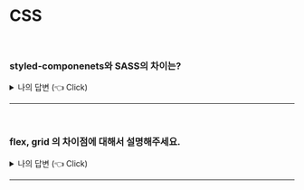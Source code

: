 # CSS

<br />

### styled-componenets와 SASS의 차이는?

<details>
  <summary>나의 답변 (👈 Click)</summary>

styled-components 는 CSS in JS 로 자바스크립트 안에서 CSS를 작성합니다.

컴포넌트 기반으로 스타일링을 할 수 있고, 동적으로 props를 전달받아 조건부 스타일링도 가능합니다.

---

SASS는 CSS 전처리기 입니다. CSS보다 좀 더 효율적인 스타일 작성을 할 수 있습니다.

정적파일로 컴파일되기 됩니다.

둘 다 효율적이라고 생각합니다.  
styled-components 는 컴포넌트 기반인 리액트에 어울리고, SASS는 CSS로 개발할 때 적합합니다.

</details>

---

<br />

### flex, grid 의 차이점에 대해서 설명해주세요.

<details>
  <summary>나의 답변 (👈 Click)</summary>

Flex는 한방향을 정해서 주로 정렬할때 사용됩니다.

수직 가운데 정렬을 할 때 주로 사용됩니다.

가로, 세로를 정해서 레이아웃을 한방향으로 정렬시키고 싶을 때!  
추후에 어떤 요소가 레이아웃에 추가 되도 유동적으로 가운데 정렬을 시키고 싶을 때 사용했던 것 같습니다.

아이템이 5개로 정해져있지 않고 중간에 한 아이템이 빠져도, 아님 추가되도 잘 정렬되어있어야 할때!

---

Grid는 양방향으로 레이아웃을 정렬할 수 있습니다.

예를들어 딜리스트 5개씩 정렬하는 것으로 정해져있다면 grid를 사용해서 정렬할 수 있었습니다.

각 아이템간의 간격과 크기가 정해져있어 일정하게 유지시켜 줄 수 있어 개인적으로 편하다고 생각했습니다.

</details>

---

<br />
